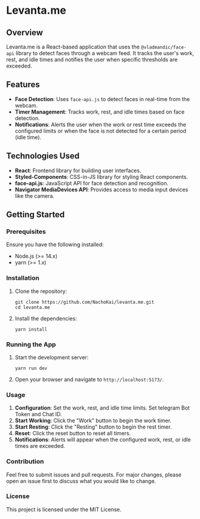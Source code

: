 # Levanta.me

## Overview

Levanta.me is a React-based application that uses the `@vladmandic/face-api` library to detect faces through a webcam feed. It tracks the user's work, rest, and idle times and notifies the user when specific thresholds are exceeded.

## Features

- **Face Detection**: Uses `face-api.js` to detect faces in real-time from the webcam.
- **Timer Management**: Tracks work, rest, and idle times based on face detection.
- **Notifications**: Alerts the user when the work or rest time exceeds the configured limits or when the face is not detected for a certain period (idle time).

## Technologies Used

- **React**: Frontend library for building user interfaces.
- **Styled-Components**: CSS-in-JS library for styling React components.
- **face-api.js**: JavaScript API for face detection and recognition.
- **Navigator MediaDevices API**: Provides access to media input devices like the camera.

## Getting Started

### Prerequisites

Ensure you have the following installed:

- Node.js (>= 14.x)
- yarn (>= 1.x)

### Installation

1. Clone the repository:

   ```
   git clone https://github.com/NachoKai/levanta.me.git
   cd levanta.me
   ```

2. Install the dependencies:

   ```
   yarn install
   ```

### Running the App

1. Start the development server:

   ```
   yarn run dev
   ```

2. Open your browser and navigate to `http://localhost:5173/`.

### Usage

1. **Configuration**: Set the work, rest, and idle time limits. Set telegram Bot Token and Chat ID.
2. **Start Working**: Click the "Work" button to begin the work timer.
3. **Start Resting**: Click the "Resting" button to begin the rest timer.
4. **Reset**: Click the reset button to reset all timers.
5. **Notifications**: Alerts will appear when the configured work, rest, or idle times are exceeded.

### Contribution

Feel free to submit issues and pull requests. For major changes, please open an issue first to discuss what you would like to change.

### License

This project is licensed under the MIT License.
